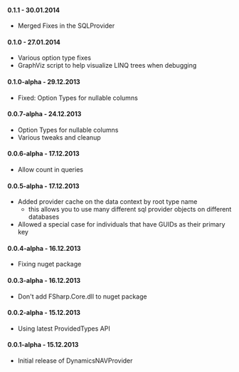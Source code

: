 #### 0.1.1 - 30.01.2014

* Merged Fixes in the SQLProvider

#### 0.1.0 - 27.01.2014

* Various option type fixes
* GraphViz script to help visualize LINQ trees when debugging

#### 0.1.0-alpha - 29.12.2013

* Fixed: Option Types for nullable columns

#### 0.0.7-alpha - 24.12.2013

* Option Types for nullable columns
* Various tweaks and cleanup

#### 0.0.6-alpha - 17.12.2013

* Allow count in queries

#### 0.0.5-alpha - 17.12.2013

* Added provider cache on the data context by root type name 
	- this allows you to use many different sql provider objects on different databases 
* Allowed a special case for individuals that have GUIDs as their primary key

#### 0.0.4-alpha - 16.12.2013
* Fixing nuget package

#### 0.0.3-alpha - 16.12.2013 
* Don't add FSharp.Core.dll to nuget package

#### 0.0.2-alpha - 15.12.2013 
* Using latest ProvidedTypes API

#### 0.0.1-alpha - 15.12.2013 
* Initial release of DynamicsNAVProvider
